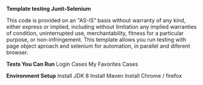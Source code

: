 **Template testing Junit-Selenium**

This code is provided on an "AS-IS” basis without warranty of any kind, either express or implied, including without limitation any implied warranties of condition, uninterrupted use, merchantability, fitness for a particular purpose, or non-infringement. This template allows you run testing with page object aproach and selenium for automation, in parallel and diferent browser.

**Tests You Can Run**
Login Cases
My Favorites Cases

**Environment Setup**
Install JDK 8
Install Maven
Install Chrome / firefox

